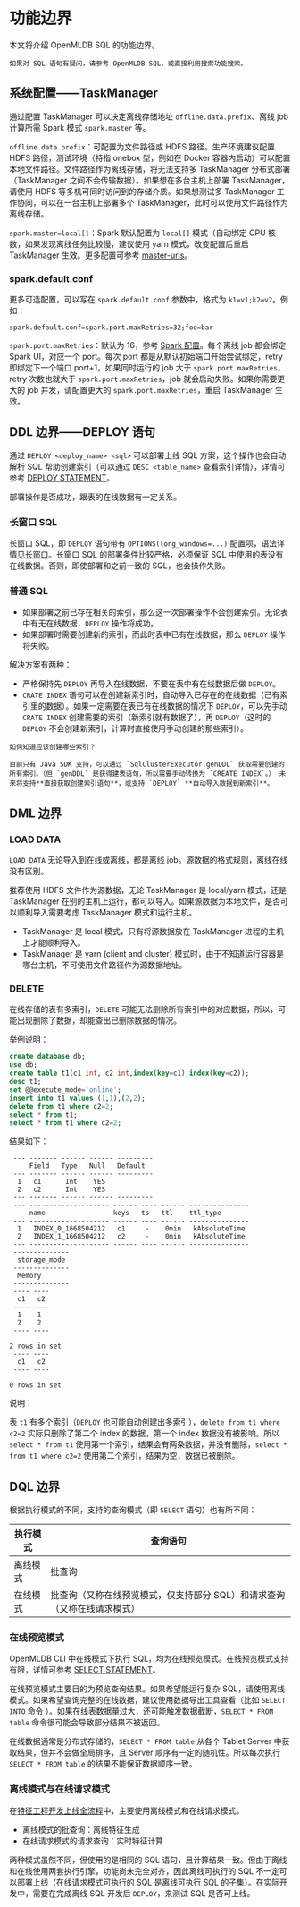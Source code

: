 # 功能边界

本文将介绍 OpenMLDB SQL 的功能边界。

```{note}
如果对 SQL 语句有疑问，请参考 OpenMLDB SQL，或直接利用搜索功能搜索。
```

## 系统配置——TaskManager

通过配置 TaskManager 可以决定离线存储地址 `offline.data.prefix`、离线  job 计算所需 Spark 模式 `spark.master` 等。

`offline.data.prefix`：可配置为文件路径或 HDFS 路径。生产环境建议配置 HDFS 路径，测试环境（特指 onebox 型，例如在 Docker 容器内启动）可以配置本地文件路径。文件路径作为离线存储，将无法支持多 TaskManager 分布式部署（TaskManager 之间不会传输数据）。如果想在多台主机上部署 TaskManager，请使用 HDFS 等多机可同时访问到的存储介质。如果想测试多 TaskManager 工作协同，可以在一台主机上部署多个 TaskManager，此时可以使用文件路径作为离线存储。

`spark.master=local[]`：Spark 默认配置为 `local[]` 模式（自动绑定 CPU 核数，如果发现离线任务比较慢，建议使用 yarn 模式，改变配置后重启 TaskManager 生效。更多配置可参考 [master-urls](https://spark.apache.org/docs/3.1.2/submitting-applications.htmlmaster-urls)。

### spark.default.conf

更多可选配置，可以写在 `spark.default.conf` 参数中，格式为 `k1=v1;k2=v2`。例如：

```Plain
spark.default.conf=spark.port.maxRetries=32;foo=bar
```

`spark.port.maxRetries`：默认为 16，参考 [Spark 配置](https://spark.apache.org/docs/3.1.2/configuration.html)。每个离线 job 都会绑定 Spark UI，对应一个 port。每次 port 都是从默认初始端口开始尝试绑定，retry 即绑定下一个端口 port+1，如果同时运行的 job 大于 `spark.port.maxRetries`，retry 次数也就大于 `spark.port.maxRetries`，job 就会启动失败。如果你需要更大的 job 并发，请配置更大的 `spark.port.maxRetries`，重启 TaskManager 生效。

## DDL 边界——DEPLOY 语句

通过 `DEPLOY <deploy_name> <sql>` 可以部署上线 SQL 方案，这个操作也会自动解析 SQL 帮助创建索引（可以通过 `DESC <table_name>` 查看索引详情），详情可参考 [DEPLOY STATEMENT](../openmldb_sql/deployment_manage/DEPLOY_STATEMENT.md)。

部署操作是否成功，跟表的在线数据有一定关系。

### 长窗口 SQL

长窗口 SQL，即 `DEPLOY` 语句带有 `OPTIONS(long_windows=...)` 配置项，语法详情见[长窗口](../openmldb_sql/deployment_manage/DEPLOY_STATEMENT#长窗口优化)。长窗口 SQL 的部署条件比较严格，必须保证 SQL 中使用的表没有在线数据。否则，即使部署和之前一致的 SQL，也会操作失败。

### 普通 SQL

- 如果部署之前已存在相关的索引，那么这一次部署操作不会创建索引。无论表中有无在线数据，`DEPLOY` 操作将成功。
- 如果部署时需要创建新的索引，而此时表中已有在线数据，那么 `DEPLOY` 操作将失败。

解决方案有两种：

- 严格保持先 `DEPLOY` 再导入在线数据，不要在表中有在线数据后做 `DEPLOY`。
- `CRATE INDEX` 语句可以在创建新索引时，自动导入已存在的在线数据（已有索引里的数据）。如果一定需要在表已有在线数据的情况下 `DEPLOY`，可以先手动 `CRATE INDEX` 创建需要的索引（新索引就有数据了），再 `DEPLOY`（这时的 `DEPLOY` 不会创建新索引，计算时直接使用手动创建的那些索引）。

```{note}
如何知道应该创建哪些索引？ 

目前只有 Java SDK 支持，可以通过 `SqlClusterExecutor.genDDL` 获取需要创建的所有索引。（但 `genDDL` 是获得建表语句，所以需要手动转换为 `CREATE INDEX`。） 未来将支持**直接获取创建索引语句**，或支持 `DEPLOY` **自动导入数据到新索引**。
```

## DML 边界

### LOAD DATA

`LOAD DATA` 无论导入到在线或离线，都是离线 job。源数据的格式规则，离线在线没有区别。

推荐使用 HDFS 文件作为源数据，无论 TaskManager 是 local/yarn 模式，还是 TaskManager 在别的主机上运行，都可以导入。如果源数据为本地文件，是否可以顺利导入需要考虑 TaskManager 模式和运行主机。

- TaskManager 是 local 模式，只有将源数据放在 TaskManager 进程的主机上才能顺利导入。
- TaskManager 是 yarn (client and cluster) 模式时，由于不知道运行容器是哪台主机，不可使用文件路径作为源数据地址。

### DELETE

在线存储的表有多索引，`DELETE` 可能无法删除所有索引中的对应数据，所以，可能出现删除了数据，却能查出已删除数据的情况。

举例说明：

```SQL
create database db;
use db;
create table t1(c1 int, c2 int,index(key=c1),index(key=c2));
desc t1;
set @@execute_mode='online';
insert into t1 values (1,1),(2,2);
delete from t1 where c2=2;
select * from t1;
select * from t1 where c2=2;
```

结果如下：

```Plain
 --- ------- ------ ------ ---------
     Field   Type   Null   Default
 --- ------- ------ ------ ---------
  1   c1      Int    YES
  2   c2      Int    YES
 --- ------- ------ ------ ---------
 --- -------------------- ------ ---- ------ ---------------
     name                 keys   ts   ttl    ttl_type
 --- -------------------- ------ ---- ------ ---------------
  1   INDEX_0_1668504212   c1     -    0min   kAbsoluteTime
  2   INDEX_1_1668504212   c2     -    0min   kAbsoluteTime
 --- -------------------- ------ ---- ------ ---------------
 --------------
  storage_mode
 --------------
  Memory
 --------------
 ---- ----
  c1   c2
 ---- ----
  1    1
  2    2
 ---- ----

2 rows in set
 ---- ----
  c1   c2
 ---- ----

0 rows in set
```

说明：

表 `t1` 有多个索引（`DEPLOY` 也可能自动创建出多索引），`delete from t1 where c2=2` 实际只删除了第二个 index 的数据，第一个 index 数据没有被影响。所以 `select * from t1` 使用第一个索引，结果会有两条数据，并没有删除，`select * from t1 where c2=2` 使用第二个索引，结果为空，数据已被删除。

## DQL 边界

根据执行模式的不同，支持的查询模式（即 `SELECT` 语句）也有所不同：

| **执行模式** | **查询语句**                                                 |
| ------------ | ------------------------------------------------------------ |
| 离线模式     | 批查询                                                       |
| 在线模式     | 批查询（又称在线预览模式，仅支持部分 SQL）和请求查询（又称在线请求模式） |

### 在线预览模式

OpenMLDB CLI 中在线模式下执行 SQL，均为在线预览模式。在线预览模式支持有限，详情可参考 [SELECT STATEMENT](../openmldb_sql/dql/SELECT_STATEMENT)。

在线预览模式主要目的为预览查询结果。如果希望能运行复杂 SQL，请使用离线模式。如果希望查询完整的在线数据，建议使用数据导出工具查看（比如 `SELECT INTO` 命令 ）。如果在线表数据量过大，还可能触发数据截断，`SELECT * FROM table` 命令很可能会导致部分结果不被返回。

在线数据通常是分布式存储的，`SELECT * FROM table` 从各个 Tablet Server 中获取结果，但并不会做全局排序，且 Server 顺序有一定的随机性。所以每次执行 `SELECT * FROM table` 的结果不能保证数据顺序一致。

### 离线模式与在线请求模式

在[特征工程开发上线全流程](../tutorial/modes.md11-特征工程开发上线全流程)中，主要使用离线模式和在线请求模式。

- 离线模式的批查询：离线特征生成
- 在线请求模式的请求查询：实时特征计算

两种模式虽然不同，但使用的是相同的 SQL 语句，且计算结果一致。但由于离线和在线使用两套执行引擎，功能尚未完全对齐，因此离线可执行的 SQL 不一定可以部署上线（在线请求模式可执行的 SQL 是离线可执行 SQL 的子集）。在实际开发中，需要在完成离线 SQL 开发后 `DEPLOY`，来测试 SQL 是否可上线。


